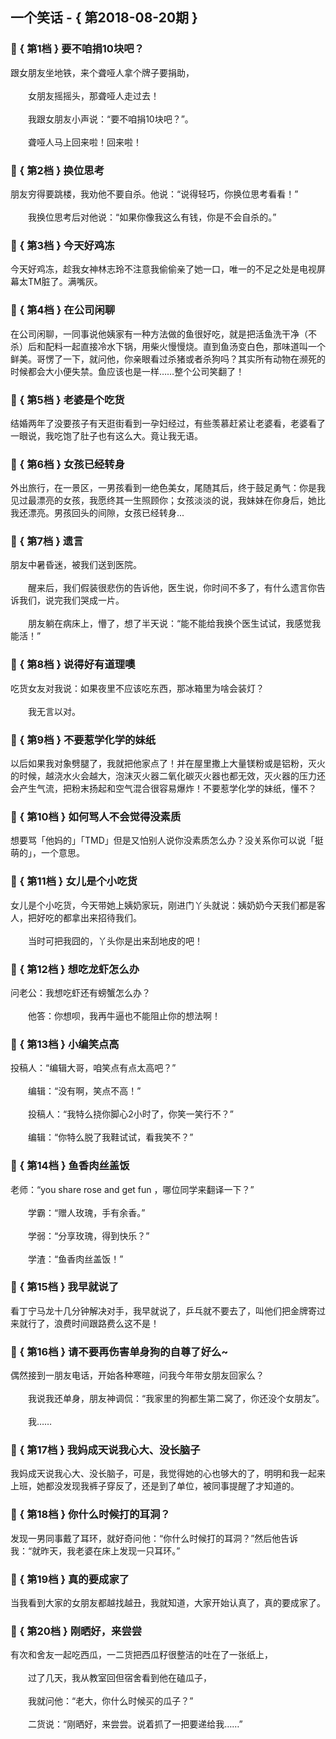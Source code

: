 ## 一个笑话 - { 第2018-08-20期 }
</hr>

### :jack_o_lantern: { 第1档 } 要不咱捐10块吧？
跟女朋友坐地铁，来个聋哑人拿个牌子要捐助，<br/><br/>　　女朋友摇摇头，那聋哑人走过去！<br/><br/>　　我跟女朋友小声说：“要不咱捐10块吧？”。<br/><br/>　　聋哑人马上回来啦！回来啦！


### :jack_o_lantern: { 第2档 } 换位思考
朋友穷得要跳楼，我劝他不要自杀。他说：“说得轻巧，你换位思考看看！”<br/><br/>　　我换位思考后对他说：“如果你像我这么有钱，你是不会自杀的。”


### :jack_o_lantern: { 第3档 } 今天好鸡冻
今天好鸡冻，趁我女神林志玲不注意我偷偷亲了她一口，唯一的不足之处是电视屏幕太TM脏了。满嘴灰。


### :jack_o_lantern: { 第4档 } 在公司闲聊
在公司闲聊，一同事说他姨家有一种方法做的鱼很好吃，就是把活鱼洗干净（不杀）后和配料一起直接冷水下锅，用柴火慢慢烧。直到鱼汤变白色，那味道叫一个鲜美。哥愣了一下，就问他，你亲眼看过杀猪或者杀狗吗？其实所有动物在濒死的时候都会大小便失禁。鱼应该也是一样……整个公司笑翻了！


### :jack_o_lantern: { 第5档 } 老婆是个吃货
结婚两年了没要孩子有天逛街看到一孕妇经过，有些羡慕赶紧让老婆看，老婆看了一眼说，我吃饱了肚子也有这么大。竟让我无语。


### :jack_o_lantern: { 第6档 } 女孩已经转身
外出旅行，在一景区，一男孩看到一绝色美女，尾随其后，终于鼓足勇气：你是我见过最漂亮的女孩，我愿终其一生照顾你；女孩淡淡的说，我妹妹在你身后，她比我还漂亮。男孩回头的间隙，女孩已经转身...


### :jack_o_lantern: { 第7档 } 遗言
朋友中暑昏迷，被我们送到医院。<br/><br/>　　醒来后，我们假装很悲伤的告诉他，医生说，你时间不多了，有什么遗言你告诉我们，说完我们哭成一片。<br/><br/>　　朋友躺在病床上，懵了，想了半天说：“能不能给我换个医生试试，我感觉我能活！”


### :jack_o_lantern: { 第8档 } 说得好有道理噢
吃货女友对我说：如果夜里不应该吃东西，那冰箱里为啥会装灯？<br/><br/>　　我无言以对。


### :jack_o_lantern: { 第9档 } 不要惹学化学的妹纸
以后如果我对象劈腿了，我就把他家点了！并在屋里撒上大量镁粉或是铝粉，灭火的时候，越浇水火会越大，泡沫灭火器二氧化碳灭火器也都无效，灭火器的压力还会产生气流，把粉末扬起和空气混合很容易爆炸！不要惹学化学的妹纸，懂不？


### :jack_o_lantern: { 第10档 } 如何骂人不会觉得没素质
想要骂「他妈的」「TMD」但是又怕别人说你没素质怎么办？没关系你可以说「挺萌的」，一个意思。


### :jack_o_lantern: { 第11档 } 女儿是个小吃货
女儿是个小吃货，今天带她上姨奶家玩，刚进门丫头就说：姨奶奶今天我们都是客人，把好吃的都拿出来招待我们。<br/><br/>　　当时可把我囧的，丫头你是出来刮地皮的吧！


### :jack_o_lantern: { 第12档 } 想吃龙虾怎么办
问老公：我想吃虾还有螃蟹怎么办？<br/><br/>　　他答：你想呗，我再牛逼也不能阻止你的想法啊！


### :jack_o_lantern: { 第13档 } 小编笑点高
投稿人：“编辑大哥，咱笑点有点太高吧？”<br/><br/>　　编辑：“没有啊，笑点不高！”<br/><br/>　　投稿人：“我特么挠你脚心2小时了，你笑一笑行不？”<br/><br/>　　编辑：“你特么脱了我鞋试试，看我笑不？”


### :jack_o_lantern: { 第14档 } 鱼香肉丝盖饭
老师：“you share rose and get fun ，哪位同学来翻译一下？”<br/><br/>　　学霸：“赠人玫瑰，手有余香。”<br/><br/>　　学弱：“分享玫瑰，得到快乐？”<br/><br/>　　学渣：“鱼香肉丝盖饭！”


### :jack_o_lantern: { 第15档 } 我早就说了
看丁宁马龙十几分钟解决对手，我早就说了，乒乓就不要去了，叫他们把金牌寄过来就行了，浪费时间跟路费么这不是！


### :jack_o_lantern: { 第16档 } 请不要再伤害单身狗的自尊了好么~
偶然接到一朋友电话，开始各种寒暄，问我今年带女朋友回家么？<br/><br/>　　我说我还单身，朋友神调侃：“我家里的狗都生第二窝了，你还没个女朋友”。<br/><br/>　　我……


### :jack_o_lantern: { 第17档 } 我妈成天说我心大、没长脑子
我妈成天说我心大、没长脑子，可是，我觉得她的心也够大的了，明明和我一起来上班，她都没发现我裤子穿反了，还是到了单位，被同事提醒了才知道的。


### :jack_o_lantern: { 第18档 } 你什么时候打的耳洞？
发现一男同事戴了耳环，就好奇问他：“你什么时候打的耳洞？”然后他告诉我：“就昨天，我老婆在床上发现一只耳环。”


### :jack_o_lantern: { 第19档 } 真的要成家了
当我看到大家的女朋友都越找越丑，我就知道，大家开始认真了，真的要成家了。


### :jack_o_lantern: { 第20档 } 刚晒好，来尝尝
有次和舍友一起吃西瓜，一二货把西瓜籽很整洁的吐在了一张纸上，<br/><br/>　　过了几天，我从教室回但宿舍看到他在磕瓜子，<br/><br/>　　我就问他：“老大，你什么时候买的瓜子？”<br/><br/>　　二货说：“刚晒好，来尝尝。说着抓了一把要递给我……”

